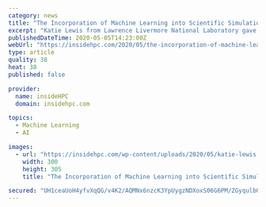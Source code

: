 ```yaml
---
category: news
title: "The Incorporation of Machine Learning into Scientific Simulations at LLNL"
excerpt: "Katie Lewis from Lawrence Livermore National Laboratory gave this talk at the Stanford HPC Conference. \"Today, data science, including machine learning, is one of the fastest growing areas of computing,"
publishedDateTime: 2020-05-05T14:23:00Z
webUrl: "https://insidehpc.com/2020/05/the-incorporation-of-machine-learning-into-scientific-simulations-at-llnl/"
type: article
quality: 38
heat: 38
published: false

provider:
  name: insideHPC
  domain: insidehpc.com

topics:
  - Machine Learning
  - AI

images:
  - url: "https://insidehpc.com/wp-content/uploads/2020/05/katie-lewis.jpg"
    width: 300
    height: 305
    title: "The Incorporation of Machine Learning into Scientific Simulations at LLNL"

secured: "UH1ceaUoH4yfvXqQG/v4K2/AQMNx6nzcK3YpUygzNDXoxS06G6PM/ZGyqulbQu4T4FasUq2ohcfiQazjvXRBUBTvDdfPmVPVG4z7SKODXc1RlBHCHMMnEDZ0SlnfdS1GRxlZ8ZXnkxWXie+nSXm9Jhd9uiLpD2oWKOXuO661EIBTkYyJ37LiEazFJHQaiykzUsWKgFWypFv1h2A7nRBUl87GSpWLmaclOFE1jpoEmVVA+iwPg9MAhLDsQi8ylNmgHDtY5QBQ/cUWXi6Y2xwjlx/g0vmKj4vqiz0UpEqh/vppBhZIw30HQ1Zyy/u52UJBPo/cTFZoQDJKGGoDZmQ5QqAvN7mWU9r1CFVyrMNJssp64ZmJJc+DWwNvIq/XYmHKqN7w+zIIN5ta5tbc+VDkjmz1k4pAug+wwUDLl8cgTBkj1j4elLriBSk3kiclyubeFFEZT+BEGHYoSiqJFTE9/JAnSU+wxQGcN2PHT1H+eE8=;XlXqkLS3cihy6w3HGxupTg=="
---
```


